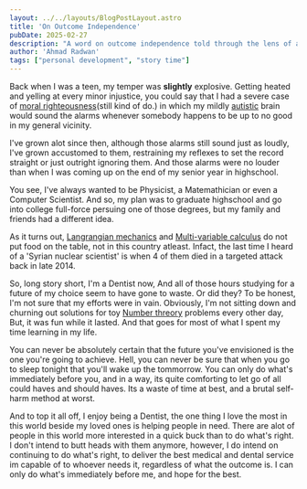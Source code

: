 ```yaml
---
layout: ../../layouts/BlogPostLayout.astro
title: 'On Outcome Independence'
pubDate: 2025-02-27
description: "A word on outcome independence told through the lens of a short story about my life." 
author: 'Ahmad Radwan'
tags: ["personal development", "story time"]
---
```


Back when I was a teen, my temper was **slightly** explosive. Getting heated and yelling at every minor injustice, you could say that I had a severe case of [moral righteousness](https://en.wikipedia.org/wiki/Righteousness)(still kind of do.) in which my mildly [autistic](https://en.wikipedia.org/wiki/Autism) brain would sound the alarms whenever somebody happens to be up to no good in my general vicinity.  

I've grown alot since then, although those alarms still sound just as loudly, I've grown accustomed to them, restraining my reflexes to set the record straight or just outright ignoring them. And those alarms were no louder than when I was coming up on the end of my senior year in highschool.

You see, I've always wanted to be Physicist, a  Matemathician or even a Computer Scientist. And so, my plan was to graduate highschool and go into college full-force persuing one of those degrees, but my family and friends had a different idea.

As it turns out, [Langrangian mechanics](https://en.wikipedia.org/wiki/Lagrangian_mechanics) and [Multi-variable calculus](https://en.wikipedia.org/wiki/Multivariable_calculus) do not put food on the table, not in this country atleast. Infact, the last time I heard of a 'Syrian nuclear scientist' is when 4 of them died in a targeted attack back in late 2014.

So, long story short, I'm a Dentist now, And all of those hours studying for a future of my choice seem to have gone to waste. Or did they?
To be honest, I'm not sure that my efforts were in vain. Obviously, I'm not sitting down and churning out solutions for toy [Number threory](https://en.wikipedia.org/wiki/Number_theory) problems every other day, But, it was fun while it lasted. And that goes for most of what I spent my time learning in my life.

You can never be absolutely certain that the future you've envisioned is the one you're going to achieve. Hell, you can never be sure that when you go to sleep tonight that you'll wake up the tommorrow. You can only do what's immediately before you, and in a way, its quite comforting to let go of all could haves and should haves. Its a waste of time at best, and a brutal self-harm method at worst.

And to top it all off, I enjoy being a Dentist, the one thing I love the most in this world beside my loved ones is helping people in need. There are alot of people in this world more interested in a quick buck than to do what's right. I don't intend to butt heads with them anymore, however, I do intend on continuing to do what's right, to deliver the best medical and dental service im capable of to whoever needs it, regardless of what the outcome is.
I can only do what's immediately before me, and hope for the best.
